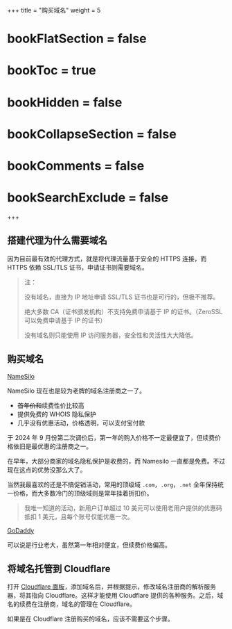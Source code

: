 +++
title = "购买域名"
weight = 5
# bookFlatSection = false
# bookToc = true
# bookHidden = false
# bookCollapseSection = false
# bookComments = false
# bookSearchExclude = false
+++

## 搭建代理为什么需要域名

因为目前最有效的代理方式，就是将代理流量基于安全的 HTTPS 连接，而 HTTPS 依赖 SSL/TLS 证书，申请证书则需要域名。

>注：
>
> 没有域名，直接为 IP 地址申请 SSL/TLS 证书也是可行的，但极不推荐。
>
> 绝大多数 CA（证书颁发机构）不支持免费申请基于 IP 的证书。（ZeroSSL 可以免费申请基于 IP 的证书）
>
> 没有域名则只能使用 IP 访问服务器，安全性和灵活性大大降低。

## 购买域名

[NameSilo](https://www.namesilo.com/)

NameSilo 现在也是较为老牌的域名注册商之一了。
- ~~首年价和~~续费性价比较高
- 提供免费的 WHOIS 隐私保护
- 几乎没有优惠活动，价格透明，可以支付宝付款

于 2024 年 9 月份第二次调价后，第一年的购入价格不一定最便宜了，但续费价格依旧是最优惠的注册商之一。

在早年，大部分商家的域名隐私保护是收费的，而 Namesilo 一直都是免费。不过现在这点的优势没那么大了。

当然我最喜欢的还是不搞促销活动，常用的顶级域 `.com`，`.org`，`.net` 全年保持统一价格，而大多数冷门的顶级域则是常年挂着折扣价。

> 我唯一知道的活动，新用户订单超过 10 美元可以使用老用户提供的优惠码抵扣 1 美元，且每个账号仅能优惠一次。

[GoDaddy](https://www.godaddy.com/)

可以说是行业老大，虽然第一年相对便宜，但续费价格偏高。

## 将域名托管到 Cloudflare

打开 [Cloudflare 面板](https://dash.cloudflare.com/)，添加域名后，并根据提示，修改域名注册商的解析服务器，将其指向 Cloudflare。这样才能使用 Cloudflare 提供的各种服务。之后，域名的续费在注册商，域名的管理在 Cloudflare。

如果是在 Cloudflare 注册购买的域名，应该不需要这个步骤。

